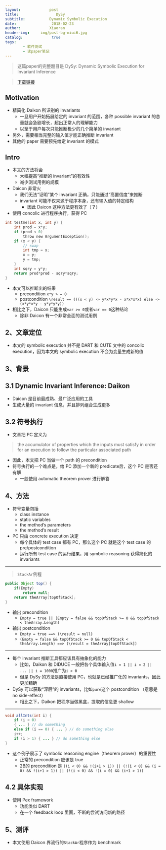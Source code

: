 ```yaml
---
layout:             post
title:                 DySy
subtitle:           Dynamic Symbolic Execution
date:      	         2018-02-23
author:             Xiaoran
header-img:     img/post-bg-miui6.jpg
catalog: 	         true
tags:
        - 软件测试
        - 读paper笔记
---
```


> 这篇paper的完整题目是 
DySy: Dynamic Symbolic Execution for Invariant Inference

>[下载链接](https://yanniss.github.io/dysy-icse08.pdf) 

Motivation
-
- 精简化 Daikon 所识别的 invariants
	- 一旦用户开始拓展给定的 invariant 的范围，各种 possible invariant 的总量就会急剧增长，超出正常人的理解能力
	- 以至于用户每次只能推断极少的几个简单的 invariant
- 另外，需要相当完整的输入值才能正确推断 invariant
- 其他的 paper 需要预先给定 invariant 的模式

Intro
-
- 本文的方法将会
	- 大幅提高“推断的 invariant”的有效性
	- 减少测试用例的规模
- Daicon 非常火
	- 我们无法“证明”某个 invariant 正确，只能通过“高置信度”来推断
	- invariant 可能不仅来源于程序本身，还有输入值的特定结构
		- 因此 Daicon 这种方法更有效了（**？**）
- 使用 concolic 进行程序执行，获得 PC

```c
int testme(int x, int y) {
	int prod = x*y;
	if (prod < 0)
		throw new ArgumentException();
	if (x < y) {
		// swap
		int tmp = x;
		x = y;
		y = tmp;
	}
	int sqry = y*y;
	return prod*prod - sqry*sqry;
}
```

- 本文可以推断出的结果
	- precondition `x*y > = 0`
	- postcondition `\result == (((x < y) -> y*x*y*x - x*x*x*x) else -> (x*y*x*y - y*y*y*y))`
- 相比之下，Daicon 只能生成`var >= 0`或者`var == 0`这种结论
	- 除非 Daicon 有一个非常全面的测试用例

2、文章定位
-
- 本文的 symbolic execution 并不是 DART 和 CUTE 文中的 concolic execution，因为本文的 symbolic execution 不会为变量生成新的值

3、背景
-

3.1 Dynamic Invariant Inference: Daikon
-
- Daicon 是目前最成熟、最广泛应用的工具
- 生成大量的 invariant 信息，并且排列组合生成更多

3.2 符号执行
-
- 文章把 PC 定义为

>the accumulator of properties which the inputs must satisfy in order for an execution to follow the particular associated path

- 因此，本文把 PC 当做一个 path 的 precondition
- 符号执行的一个难点是，给 PC 添加一个新的 predicate后，这个 PC 是否还有解
	- 一般使用 automatic theorem prover 进行解答

4、方法
-
- 符号变量包括
	- class instance
	- static variables
	- the method’s parameters
	- the method’s result
- PC 只由 concrete execution 决定
	- 每个具体的 test case 都有 PC，那么这个 PC 就是这个 test case 的 pre/postcondition
	- 运行所有 test case 的运行结果，用 symbolic reasoning 获得简化的 invariants

---
>`StackAr`例程
```java
public Object top() {
	if(Empty)
		return null;
	return theArray[topOfStack];
}
```

- 输出 precondition
	- `Empty = true || (Empty = false && topOfStack >= 0 && topOfStack < theArray.Length)`
- 输出 postcondition
	- `Empty = true ==> (\result = null)`
	- `(Empty = false && topOfStack >= 0 && topOfStack < theArray.Length) ==> (\result = theArray[topOfStack])`

---
- 每个 invariant 推断工具都应该具有抽象化的能力
	- 比如，Daikon 和 DIDUCE 一般把各个具体输入值`i = 1 || i = 2 || ... || i = 1000`推广为`i > 0`
	- 但是 DySy 的方法是直接使用 PC，也就是已经推广化的 invariants，因此更加精确
- DySy 可以获取“深层”的 invariants，比如`pure`这个 postcondition （意思是 no side-effect）
	- 相比之下，Daikon 把程序当做黑盒，提取的信息更 shallow

---

```java
void allInts(int i) {
	if (i < 0)
	{ ... } // do something
	else if (i == 0) { ... } // do something else
	i++;
	if (i > 1) { ... } // do something else
}
```	
- 这个例子展示了 symbolic reasoning engine（theorem prover）的重要性
	- 正常的 precondition 应该是 true
	- 2B的 precondition 是 `((i < 0) && !(i+1 > 1))
|| (!(i < 0) && (i = 0) && !(i+1 > 1))
|| (!(i < 0) && !(i = 0) && (i+1 > 1))`

4.2 具体实现
-
- 使用 Pex framework
	- 功能类似 DART
	- 在一个 feedback loop 里面，不断的尝试访问新的路径
	
5、测评
-
- 本文使用 Daicon 界流行的`StackAr`程序作为 benchmark
